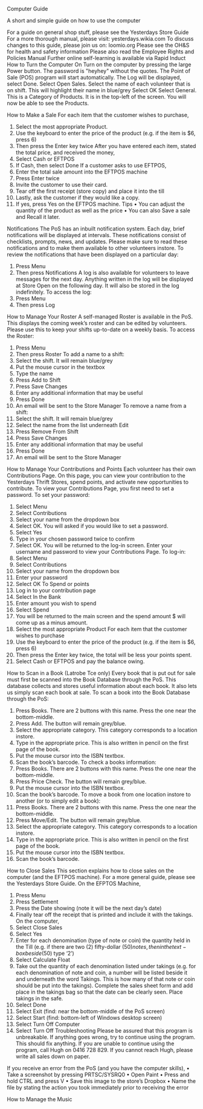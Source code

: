 


 

Computer Guide

A short and simple guide on how to use the computer



For a guide on general shop stuff, please see the Yesterdays Store Guide
For a more thorough manual, please visit: yesterdays.wikia.com
To discuss changes to this guide, please join us on: loomio.org
Please see the OH&S for health and safety information
Please also read the Employee Rights and Policies Manual
Further online self-learning is available via Rapid Induct
How to Turn the Computer On
Turn on the computer by pressing the large Power button.
The password is "heyhey" without the quotes.
The Point of Sale (POS) program will start automatically.
The Log will be displayed, select Done.
Select Open Sales.
Select the name of each volunteer that is on shift. 
This will highlight their name in blue/grey
Select OK
Select General. This is a Category of Products. It is in the top-left of the screen.
You will now be able to see the Products.








How to Make a Sale
For each item that the customer wishes to purchase, 
1.	Select the most appropriate Product. 
2.	Use the keyboard to enter the price of the product (e.g. if the item is $6, press 6)
3.	Then press the Enter key twice
After you have entered each item, stated the total price, and received the money, 
1.	Select Cash or EFTPOS
2.	If Cash, then select Done
If a customer asks to use EFTPOS,
1.	Enter the total sale amount into the EFTPOS machine
2.	Press Enter twice
3.	Invite the customer to use their card.
4.	Tear off the first receipt (store copy) and place it into the till
5.	Lastly, ask the customer if they would like a copy.
6.	If yes, press Yes on the EFTPOS machine.
Tips
•	You can adjust the quantity of the product as well as the price
•	You can also Save a sale and Recall it later.

Notifications
The PoS has an inbuilt notification system. Each day, brief notifications will be displayed at intervals. These notifications consist of checklists, prompts, news, and updates. Please make sure to read these notifications and to make them available to other volunteers instore.
To review the notifications that have been displayed on a particular day:
1.	Press Menu
2.	Then press Notifications
A log is also available for volunteers to leave messages for the next day. Anything written in the log will be displayed at Store Open on the following day. It will also be stored in the log indefinitely.
To access the log: 
1.	Press Menu
2.	Then press Log






How to Manage Your Roster
A self-managed Roster is available in the PoS. This displays the coming week’s roster and can be edited by volunteers. Please use this to keep your shifts up-to-date on a weekly basis.
To access the Roster:
1.	Press Menu
2.	Then press Roster
To add a name to a shift:
1.	Select the shift. It will remain blue/grey
2.	Put the mouse cursor in the textbox
3.	Type the name
4.	Press Add to Shift
5.	Press Save Changes
6.	Enter any additional information that may be useful
7.	Press Done
8.	An email will be sent to the Store Manager
To remove a name from a shift:
1.	Select the shift. It will remain blue/grey
2.	Select the name from the list underneath Edit
3.	Press Remove From Shift
4.	Press Save Changes
5.	Enter any additional information that may be useful
6.	Press Done
7.	An email will be sent to the Store Manager

How to Manage Your Contributions and Points
Each volunteer has their own Contributions Page. On this page, you can view your contribution to the Yesterdays Thrift Stores, spend points, and activate new opportunities to contribute.
To view your Contributions Page, you first need to set a password.
To set your password: 
1.	Select Menu
2.	Select Contributions
3.	Select your name from the dropdown box
4.	Select OK. You will asked if you would like to set a password.
5.	Select Yes
6.	Type in your chosen password twice to confirm
7.	 Select OK. You will be returned to the log-in screen. Enter your username and password to view your Contributions Page.
To log-in:
1.	Select Menu
2.	Select Contributions
3.	Select your name from the dropdown box
4.	Enter your password
5.	Select OK
To Spend or points
1. Log in to your contribution page
2. Select In the Bank 
3. Enter amount you wish to spend 
4. Select Spend
5. You will be returned to the main screen and the spend amount $ will come up as a minus amount. 
6.	Select the most appropriate Product For each item that the customer wishes to purchase
7. Use the keyboard to enter the price of the product (e.g. if the item is $6, press 6)
8.	Then press the Enter key twice, the total will be less your points spent. 
9.	Select Cash or EFTPOS and pay the balance owing.








How to Scan in a Book (Latrobe Tce only)
Every book that is put out for sale must first be scanned into the Book Database through the PoS. This database collects and stores useful information about each book. It also lets us simply scan each book at sale.
To scan a book into the Book Database through the PoS:
1.	Press Books. There are 2 buttons with this name. Press the one near the bottom-middle.
2.	Press Add. The button will remain grey/blue.
3.	Select the appropriate category. This category corresponds to a location instore.
4.	Type in the appropriate price. This is also written in pencil on the first page of the book.
5.	Put the mouse cursor into the ISBN textbox.
6.	Scan the book’s barcode.
To check a books information:
1.	Press Books. There are 2 buttons with this name. Press the one near the bottom-middle.
2.	Press Price Check. The button will remain grey/blue.
3.	Put the mouse cursor into the ISBN textbox.
4.	Scan the book’s barcode.
To move a book from one location instore to another (or to simply edit a book):
1.	Press Books. There are 2 buttons with this name. Press the one near the bottom-middle.
2.	Press Move/Edit. The button will remain grey/blue.
3.	Select the appropriate category. This category corresponds to a location instore.
4.	Type in the appropriate price. This is also written in pencil on the first page of the book.
5.	Put the mouse cursor into the ISBN textbox.
6.	Scan the book’s barcode.

How to Close Sales
This section explains how to close sales on the computer (and the EFTPOS machine). For a more general guide, please see the Yesterdays Store Guide.
On the EFPTOS Machine,
1.	Press Menu
2.	Press Settlement  
3.	Press the Date showing (note it will be the next day’s date)
4.	Finally tear off the receipt that is printed and include it with the takings.
On the computer,
1.	Select Close Sales
2.	Select Yes
3.	Enter for each denomination (type of note or coin) the quantity held in the Till (e.g. if there are two (2) fifty-dollar ($50) notes, then in the text-box beside ($50) type ‘2’)
4.	Select Calculate Float
5.	Take out the quantity of each denomination listed under takings (e.g. for each denomination of note and coin, a number will be listed beside it and underneath the word Takings. This is how many of that note or coin should be put into the takings).  Complete the sales sheet form and add place in the takings bag so that the date can be clearly seen.  Place takings in the safe.
6.	Select Done
7.	Select Exit (find: near the bottom-middle of the PoS screen)
8.	Select Start (find: bottom-left of Windows desktop screen)
9.	Select Turn Off Computer
10.	Select Turn Off
Troubleshooting
Please be assured that this program is unbreakable.
If anything goes wrong, try to continue using the program. This should fix anything.
If you are unable to continue using the program, call Hugh on 0416 728 829.
If you cannot reach Hugh, please write all sales down on paper.

If you receive an error from the PoS (and you have the computer skills), 
•	Take a screenshot by pressing PRTSC/SYSRQ0
•	Open Paint
•	Press and hold CTRL and press V
•	Save this image to the store’s Dropbox
•	Name the file by stating the action you took immediately prior to receiving the error





How to Manage the Music 




